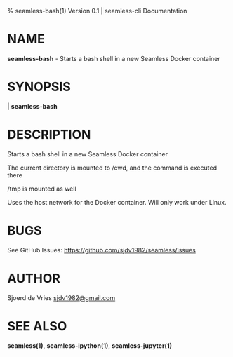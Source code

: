% seamless-bash(1) Version 0.1 | seamless-cli Documentation

NAME
====

**seamless-bash** - Starts a bash shell in a new Seamless Docker container

SYNOPSIS
========

| **seamless-bash**

DESCRIPTION
===========

Starts a bash shell in a new Seamless Docker container

The current directory is mounted to /cwd, and the command is executed there

/tmp is mounted as well

Uses the host network for the Docker container. Will only work under Linux.

BUGS
====

See GitHub Issues: <https://github.com/sjdv1982/seamless/issues>

AUTHOR
======

Sjoerd de Vries <sjdv1982@gmail.com>

SEE ALSO
========

**seamless(1)**, **seamless-ipython(1)**, **seamless-jupyter(1)**